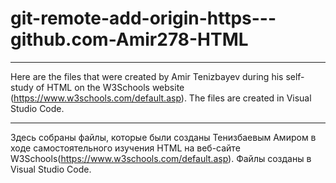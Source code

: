 # git-remote-add-origin-https---github.com-Amir278-HTML

***
Here are the files that were created by Amir Tenizbayev
during his self-study of HTML on the W3Schools website
(https://www.w3schools.com/default.asp). 
The files are created in Visual Studio Code.

***
Здесь собраны файлы, которые были созданы Тенизбаевым Амиром
в ходе самостоятельного изучения HTML на веб-сайте W3Schools(https://www.w3schools.com/default.asp). 
Файлы созданы в Visual Studio Code.
